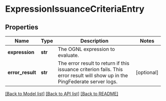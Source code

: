 # ExpressionIssuanceCriteriaEntry

## Properties
Name | Type | Description | Notes
------------ | ------------- | ------------- | -------------
**expression** | **str** | The OGNL expression to evaluate. | 
**error_result** | **str** | The error result to return if this issuance criterion fails. This error result will show up in the PingFederate server logs. | [optional] 

[[Back to Model list]](../README.md#documentation-for-models) [[Back to API list]](../README.md#documentation-for-api-endpoints) [[Back to README]](../README.md)


